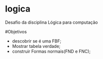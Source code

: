 # logica
Desafio da disciplina Lógica para computação

#Objetivos
 - descobrir se é uma FBF;
 - Mostrar tabela verdade;
 - construir Formas normais(FND e FNC);
